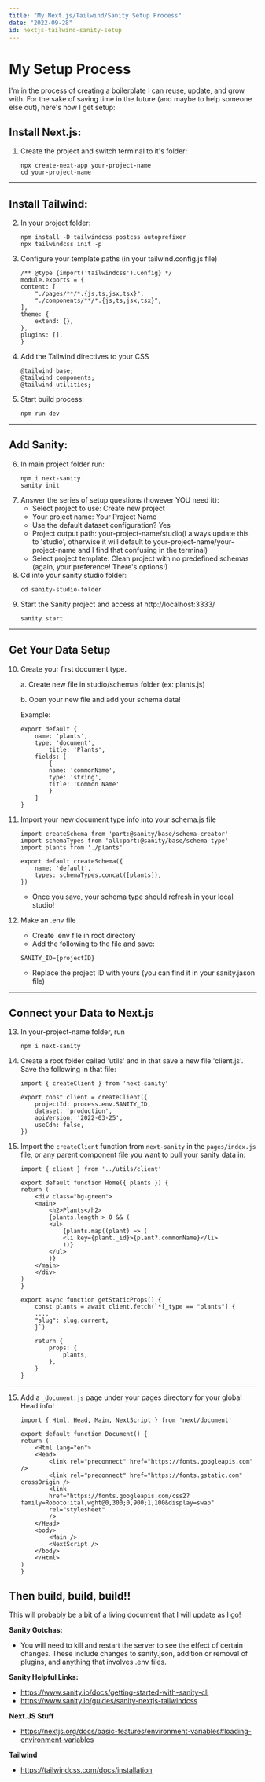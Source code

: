 ```yaml
---
title: "My Next.js/Tailwind/Sanity Setup Process"
date: "2022-09-28"
id: nextjs-tailwind-sanity-setup
---
```


# My Setup Process

I'm in the process of creating a boilerplate I can reuse, update, and grow with. For the sake of saving time in the future (and maybe to help someone else out), here's how I get setup:

## Install Next.js:

1. Create the project and switch terminal to it's folder:
   ```
   npx create-next-app your-project-name
   cd your-project-name
   ```

---

## Install Tailwind:

2. In your project folder:
   ```
   npm install -D tailwindcss postcss autoprefixer
   npx tailwindcss init -p
   ```
3. Configure your template paths (in your tailwind.config.js file)

   ```
   /** @type {import('tailwindcss').Config} */
   module.exports = {
   content: [
       "./pages/**/*.{js,ts,jsx,tsx}",
       "./components/**/*.{js,ts,jsx,tsx}",
   ],
   theme: {
       extend: {},
   },
   plugins: [],
   }
   ```

4. Add the Tailwind directives to your CSS
   ```
   @tailwind base;
   @tailwind components;
   @tailwind utilities;
   ```
5. Start build process:
   ```
   npm run dev
   ```

---

## Add Sanity:

6. In main project folder run:
   ```
   npm i next-sanity
   sanity init
   ```
7. Answer the series of setup questions (however YOU need it):
   - Select project to use: Create new project
   - Your project name: Your Project Name
   - Use the default dataset configuration? Yes
   - Project output path: your-project-name/studio(I always update this to 'studio', otherwise it will default to your-project-name/your-project-name and I find that confusing in the terminal)
   - Select project template: Clean project with no predefined schemas (again, your preference! There's options!)
8. Cd into your sanity studio folder:
   ```
   cd sanity-studio-folder
   ```
9. Start the Sanity project and access at http://localhost:3333/
   ```
   sanity start
   ```

---

## Get Your Data Setup

10. Create your first document type.

    a. Create new file in studio/schemas folder (ex: plants.js)

    b. Open your new file and add your schema data!

    Example:

    ```
    export default {
        name: 'plants',
        type: 'document',
            title: 'Plants',
        fields: [
            {
            name: 'commonName',
            type: 'string',
            title: 'Common Name'
            }
        ]
    }
    ```

11. Import your new document type info into your schema.js file

    ```
    import createSchema from 'part:@sanity/base/schema-creator'
    import schemaTypes from 'all:part:@sanity/base/schema-type'
    import plants from './plants'

    export default createSchema({
        name: 'default',
        types: schemaTypes.concat([plants]),
    })
    ```

    - Once you save, your schema type should refresh in your local studio!

12. Make an .env file
    - Create .env file in root directory
    - Add the following to the file and save:
    ```
    SANITY_ID={projectID}
    ```
    - Replace the project ID with yours (you can find it in your sanity.jason file)

---

## Connect your Data to Next.js

13. In your-project-name folder, run

    ```
    npm i next-sanity
    ```

14. Create a root folder called 'utils' and in that save a new file 'client.js'. Save the following in that file:

    ```
    import { createClient } from 'next-sanity'

    export const client = createClient({
        projectId: process.env.SANITY_ID,
        dataset: 'production',
        apiVersion: '2022-03-25',
        useCdn: false,
    })
    ```

15. Import the `createClient` function from `next-sanity` in the `pages/index.js` file, or any parent component file you want to pull your sanity data in:

    ```
    import { client } from '../utils/client'

    export default function Home({ plants }) {
    return (
        <div class="bg-green">
        <main>
            <h2>Plants</h2>
            {plants.length > 0 && (
            <ul>
                {plants.map((plant) => (
                <li key={plant._id}>{plant?.commonName}</li>
                ))}
            </ul>
            )}
        </main>
        </div>
    )
    }

    export async function getStaticProps() {
        const plants = await client.fetch(`*[_type == "plants"] {
        ...,
        "slug": slug.current,
        }`)

        return {
            props: {
                plants,
            },
        }
    }

    ```

---

15. Add a `_document.js` page under your pages directory for your global Head info!

    ```
    import { Html, Head, Main, NextScript } from 'next/document'

    export default function Document() {
    return (
        <Html lang="en">
        <Head>
            <link rel="preconnect" href="https://fonts.googleapis.com" />
            <link rel="preconnect" href="https://fonts.gstatic.com" crossOrigin />
            <link
            href="https://fonts.googleapis.com/css2?family=Roboto:ital,wght@0,300;0,900;1,100&display=swap"
            rel="stylesheet"
            />
        </Head>
        <body>
            <Main />
            <NextScript />
        </body>
        </Html>
    )
    }
    ```

## Then build, build, build!!

This will probably be a bit of a living document that I will update as I go!

**Sanity Gotchas:**

- You will need to kill and restart the server to see the effect of certain changes. These include changes to sanity.json, addition or removal of plugins, and anything that involves .env files.

**Sanity Helpful Links:**

- https://www.sanity.io/docs/getting-started-with-sanity-cli
- https://www.sanity.io/guides/sanity-nextjs-tailwindcss

**Next.JS Stuff**

- https://nextjs.org/docs/basic-features/environment-variables#loading-environment-variables

**Tailwind**

- https://tailwindcss.com/docs/installation
